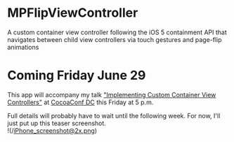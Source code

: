 MPFlipViewController
====================

A custom container view controller following the iOS 5 containment API that navigates between child view controllers via touch gestures and page-flip animations
  
Coming Friday June 29
=====================

This app will accompany my talk ["Implementing Custom Container View Controllers"](http://cocoaconf.com/conference/sessionDetails/82?confId=4) at [CocoaConf DC](http://cocoaconf.com/dc-2012/home) this Friday at 5 p.m.  

Full details will probably have to wait until the following week.  For now, I'll just put up this teaser screenshot.  
!(/iPhone_screenshot@2x.png)

